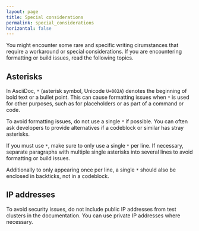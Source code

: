 ```yaml
---
layout: page
title: Special considerations
permalink: special_considerations
horizontal: false
---
```


You might encounter some rare and specific writing cirumstances that require a workaround or special considerations. If you are encountering formatting or build issues, read the following topics.

## Asterisks

In AsciiDoc, `*` (asterisk symbol, Unicode `U+002A`) denotes the beginning of bold text or a bullet point. This can cause formatting issues when `*` is used for other purposes, such as for placeholders or as part of a command or code.

To avoid formatting issues, do not use a single `*` if possible. You can often ask developers to provide alternatives if a codeblock or similar has stray asterisks.

If you must use `*`, make sure to only use a single `*` per line. If necessary, separate paragraphs with multiple single asterisks into several lines to avoid formatting or build issues.

Additionally to only appearing once per line, a single  `*` should also be enclosed in backticks, not in a codeblock.

## IP addresses

To avoid security issues, do not include public IP addresses from test clusters in the documentation. You can use private IP addresses where necessary.
